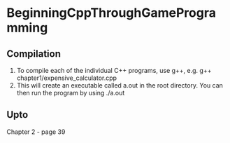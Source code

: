 # BeginningCppThroughGameProgramming

## Compilation
1. To compile each of the individual C++ programs, use g++, e.g. g++ chapter1/expensive_calculator.cpp
2. This will create an executable called a.out in the root directory. You can then run the program by using ./a.out

## Upto
Chapter 2 - page 39
